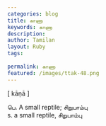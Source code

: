 ```yaml
---
categories: blog
title: காணா
keywords: காணா
description: 
author: Tamilan
layout: Ruby
tags: 
 
permalink: காணா
featured: /images/ttak-48.png
---
```

  
[ kāṇā ]  
  
பெ. A small reptile; சிறுபாம்பு  
s. a small reptile, சிறுபாம்பு